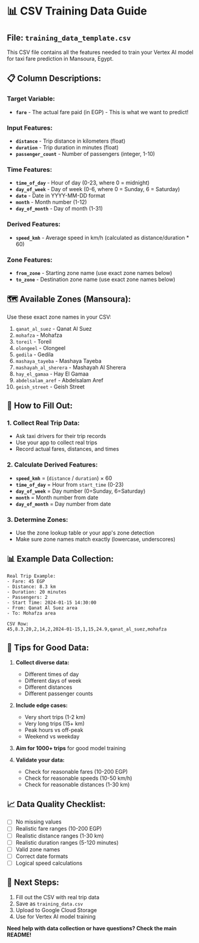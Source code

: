 # 📊 CSV Training Data Guide

## **File: `training_data_template.csv`**

This CSV file contains all the features needed to train your Vertex AI model for taxi fare prediction in Mansoura, Egypt.

## **📋 Column Descriptions:**

### **Target Variable:**
- **`fare`** - The actual fare paid (in EGP) - This is what we want to predict!

### **Input Features:**
- **`distance`** - Trip distance in kilometers (float)
- **`duration`** - Trip duration in minutes (float)
- **`passenger_count`** - Number of passengers (integer, 1-10)

### **Time Features:**
- **`time_of_day`** - Hour of day (0-23, where 0 = midnight)
- **`day_of_week`** - Day of week (0-6, where 0 = Sunday, 6 = Saturday)
- **`date`** - Date in YYYY-MM-DD format
- **`month`** - Month number (1-12)
- **`day_of_month`** - Day of month (1-31)

### **Derived Features:**
- **`speed_kmh`** - Average speed in km/h (calculated as distance/duration * 60)

### **Zone Features:**
- **`from_zone`** - Starting zone name (use exact zone names below)
- **`to_zone`** - Destination zone name (use exact zone names below)

## **🗺️ Available Zones (Mansoura):**

Use these exact zone names in your CSV:

1. `qanat_al_suez` - Qanat Al Suez
2. `mohafza` - Mohafza
3. `toreil` - Toreil
4. `olongeel` - Olongeel
5. `gedila` - Gedila
6. `mashaya_tayeba` - Mashaya Tayeba
7. `mashayah_al_sherera` - Mashayah Al Sherera
8. `hay_el_gamaa` - Hay El Gamaa
9. `abdelsalam_aref` - Abdelsalam Aref
10. `geish_street` - Geish Street

## **📝 How to Fill Out:**

### **1. Collect Real Trip Data:**
- Ask taxi drivers for their trip records
- Use your app to collect real trips
- Record actual fares, distances, and times

### **2. Calculate Derived Features:**
- **`speed_kmh`** = (`distance` / `duration`) × 60
- **`time_of_day`** = Hour from `start_time` (0-23)
- **`day_of_week`** = Day number (0=Sunday, 6=Saturday)
- **`month`** = Month number from date
- **`day_of_month`** = Day number from date

### **3. Determine Zones:**
- Use the zone lookup table or your app's zone detection
- Make sure zone names match exactly (lowercase, underscores)

## **📊 Example Data Collection:**

```
Real Trip Example:
- Fare: 45 EGP
- Distance: 8.3 km
- Duration: 20 minutes
- Passengers: 2
- Start Time: 2024-01-15 14:30:00
- From: Qanat Al Suez area
- To: Mohafza area

CSV Row:
45,8.3,20,2,14,2,2024-01-15,1,15,24.9,qanat_al_suez,mohafza
```

## **🎯 Tips for Good Data:**

1. **Collect diverse data:**
   - Different times of day
   - Different days of week
   - Different distances
   - Different passenger counts

2. **Include edge cases:**
   - Very short trips (1-2 km)
   - Very long trips (15+ km)
   - Peak hours vs off-peak
   - Weekend vs weekday

3. **Aim for 1000+ trips** for good model training

4. **Validate your data:**
   - Check for reasonable fares (10-200 EGP)
   - Check for reasonable speeds (10-50 km/h)
   - Check for reasonable distances (1-30 km)

## **📈 Data Quality Checklist:**

- [ ] No missing values
- [ ] Realistic fare ranges (10-200 EGP)
- [ ] Realistic distance ranges (1-30 km)
- [ ] Realistic duration ranges (5-120 minutes)
- [ ] Valid zone names
- [ ] Correct date formats
- [ ] Logical speed calculations

## **🚀 Next Steps:**

1. Fill out the CSV with real trip data
2. Save as `training_data.csv`
3. Upload to Google Cloud Storage
4. Use for Vertex AI model training

**Need help with data collection or have questions? Check the main README!** 
